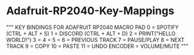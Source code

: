 # Adafruit-RP2040-Key-Mappings
"""
KEY BINDINGS FOR ADAFRUIT RP2040 MACRO PAD
0 = SPOTIFY (CTRL + ALT + S)
1 = DISCORD (CTRL + ALT + D)
2 = PRINT("HELLO WORLD!")
3 = 
4 = 
5 = 
6 = PREVIOUS TRACK
7 = PAUSE/PLAY
8 = NEXT TRACK
9 = COPY
10 = PASTE
11 = UNDO
ENCODER = VOLUME/MUTE
"""
